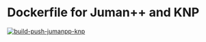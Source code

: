 # Dockerfile for Juman++ and KNP

[![build-push-jumanpp-knp](https://github.com/ku-nlp/dockerfile-jumanpp-knp/actions/workflows/build-push-jumanpp-knp.yml/badge.svg)](https://github.com/ku-nlp/dockerfile-jumanpp-knp/actions/workflows/build-push-jumanpp-knp.yml)
